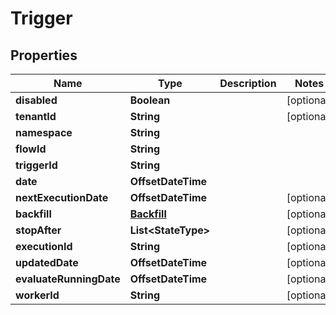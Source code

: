 

# Trigger


## Properties

| Name | Type | Description | Notes |
|------------ | ------------- | ------------- | -------------|
|**disabled** | **Boolean** |  |  [optional] |
|**tenantId** | **String** |  |  [optional] |
|**namespace** | **String** |  |  |
|**flowId** | **String** |  |  |
|**triggerId** | **String** |  |  |
|**date** | **OffsetDateTime** |  |  |
|**nextExecutionDate** | **OffsetDateTime** |  |  [optional] |
|**backfill** | [**Backfill**](Backfill.md) |  |  [optional] |
|**stopAfter** | **List&lt;StateType&gt;** |  |  [optional] |
|**executionId** | **String** |  |  [optional] |
|**updatedDate** | **OffsetDateTime** |  |  [optional] |
|**evaluateRunningDate** | **OffsetDateTime** |  |  [optional] |
|**workerId** | **String** |  |  [optional] |



